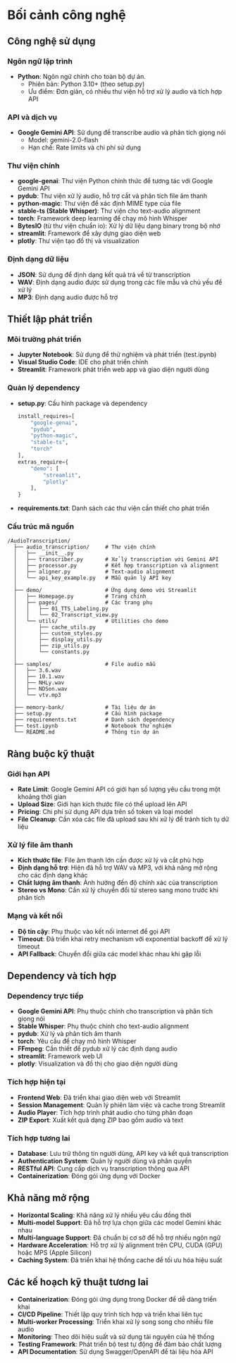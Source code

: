 # Bối cảnh công nghệ

## Công nghệ sử dụng

### Ngôn ngữ lập trình
- **Python**: Ngôn ngữ chính cho toàn bộ dự án.
  - Phiên bản: Python 3.10+ (theo setup.py)
  - Ưu điểm: Đơn giản, có nhiều thư viện hỗ trợ xử lý audio và tích hợp API

### API và dịch vụ
- **Google Gemini API**: Sử dụng để transcribe audio và phân tích giọng nói
  - Model: gemini-2.0-flash
  - Hạn chế: Rate limits và chi phí sử dụng

### Thư viện chính
- **google-genai**: Thư viện Python chính thức để tương tác với Google Gemini API
- **pydub**: Thư viện xử lý audio, hỗ trợ cắt và phân tích file âm thanh
- **python-magic**: Thư viện để xác định MIME type của file
- **stable-ts (Stable Whisper)**: Thư viện cho text-audio alignment
- **torch**: Framework deep learning để chạy mô hình Whisper
- **BytesIO** (từ thư viện chuẩn io): Xử lý dữ liệu dạng binary trong bộ nhớ
- **streamlit**: Framework để xây dựng giao diện web
- **plotly**: Thư viện tạo đồ thị và visualization

### Định dạng dữ liệu
- **JSON**: Sử dụng để định dạng kết quả trả về từ transcription
- **WAV**: Định dạng audio được sử dụng trong các file mẫu và chủ yếu để xử lý
- **MP3**: Định dạng audio được hỗ trợ

## Thiết lập phát triển

### Môi trường phát triển
- **Jupyter Notebook**: Sử dụng để thử nghiệm và phát triển (test.ipynb)
- **Visual Studio Code**: IDE cho phát triển chính
- **Streamlit**: Framework phát triển web app và giao diện người dùng

### Quản lý dependency
- **setup.py**: Cấu hình package và dependency
  ```python
  install_requires=[
      "google-genai",
      "pydub",
      "python-magic",
      "stable-ts",
      "torch"
  ],
  extras_require={
      "demo": [
          "streamlit",
          "plotly"
      ],
  }
  ```
- **requirements.txt**: Danh sách các thư viện cần thiết cho phát triển

### Cấu trúc mã nguồn
```
/AudioTranscription/
  ├── audio_transcription/     # Thư viện chính
  │   ├── __init__.py
  │   ├── transcriber.py       # Xử lý transcription với Gemini API
  │   ├── processor.py         # Kết hợp transcription và alignment
  │   ├── aligner.py           # Text-audio alignment
  │   └── api_key_example.py   # Mẫu quản lý API key
  │
  ├── demo/                    # Ứng dụng demo với Streamlit
  │   ├── Homepage.py          # Trang chính
  │   ├── pages/               # Các trang phụ
  │   │   ├── 01_TTS_Labeling.py
  │   │   └── 02_Transcript_view.py
  │   └── utils/               # Utilities cho demo
  │       ├── cache_utils.py
  │       ├── custom_styles.py
  │       ├── display_utils.py
  │       ├── zip_utils.py
  │       └── constants.py
  │
  ├── samples/                 # File audio mẫu
  │   ├── 3.6.wav
  │   ├── 10.1.wav
  │   ├── NHLy.wav
  │   ├── NDSon.wav
  │   └── vtv.mp3
  │
  ├── memory-bank/             # Tài liệu dự án
  ├── setup.py                 # Cấu hình package
  ├── requirements.txt         # Danh sách dependency
  ├── test.ipynb               # Notebook thử nghiệm
  └── README.md                # Thông tin dự án
```

## Ràng buộc kỹ thuật

### Giới hạn API
- **Rate Limit**: Google Gemini API có giới hạn số lượng yêu cầu trong một khoảng thời gian
- **Upload Size**: Giới hạn kích thước file có thể upload lên API
- **Pricing**: Chi phí sử dụng API dựa trên số token và loại model
- **File Cleanup**: Cần xóa các file đã upload sau khi xử lý để tránh tích tụ dữ liệu

### Xử lý file âm thanh
- **Kích thước file**: File âm thanh lớn cần được xử lý và cắt phù hợp
- **Định dạng hỗ trợ**: Hiện đã hỗ trợ WAV và MP3, với khả năng mở rộng cho các định dạng khác
- **Chất lượng âm thanh**: Ảnh hưởng đến độ chính xác của transcription
- **Stereo vs Mono**: Cần xử lý chuyển đổi từ stereo sang mono trước khi phân tích

### Mạng và kết nối
- **Độ tin cậy**: Phụ thuộc vào kết nối internet để gọi API
- **Timeout**: Đã triển khai retry mechanism với exponential backoff để xử lý timeout
- **API Fallback**: Chuyển đổi giữa các model khác nhau khi gặp lỗi

## Dependency và tích hợp

### Dependency trực tiếp
- **Google Gemini API**: Phụ thuộc chính cho transcription và phân tích giọng nói
- **Stable Whisper**: Phụ thuộc chính cho text-audio alignment
- **pydub**: Xử lý và phân tích âm thanh
- **torch**: Yêu cầu để chạy mô hình Whisper
- **FFmpeg**: Cần thiết để pydub xử lý các định dạng audio
- **streamlit**: Framework web UI
- **plotly**: Visualization và đồ thị cho giao diện người dùng

### Tích hợp hiện tại
- **Frontend Web**: Đã triển khai giao diện web với Streamlit
- **Session Management**: Quản lý phiên làm việc và cache trong Streamlit
- **Audio Player**: Tích hợp trình phát audio cho từng phân đoạn
- **ZIP Export**: Xuất kết quả dạng ZIP bao gồm audio và text

### Tích hợp tương lai
- **Database**: Lưu trữ thông tin người dùng, API key và kết quả transcription
- **Authentication System**: Quản lý người dùng và phân quyền
- **RESTful API**: Cung cấp dịch vụ transcription thông qua API
- **Containerization**: Đóng gói ứng dụng với Docker

## Khả năng mở rộng
- **Horizontal Scaling**: Khả năng xử lý nhiều yêu cầu đồng thời
- **Multi-model Support**: Đã hỗ trợ lựa chọn giữa các model Gemini khác nhau
- **Multi-language Support**: Đã chuẩn bị cơ sở để hỗ trợ nhiều ngôn ngữ
- **Hardware Acceleration**: Hỗ trợ xử lý alignment trên CPU, CUDA (GPU) hoặc MPS (Apple Silicon)
- **Caching System**: Đã triển khai hệ thống cache để tối ưu hóa hiệu suất

## Các kế hoạch kỹ thuật tương lai
- **Containerization**: Đóng gói ứng dụng trong Docker để dễ dàng triển khai
- **CI/CD Pipeline**: Thiết lập quy trình tích hợp và triển khai liên tục
- **Multi-worker Processing**: Triển khai xử lý song song cho nhiều file audio
- **Monitoring**: Theo dõi hiệu suất và sử dụng tài nguyên của hệ thống
- **Testing Framework**: Phát triển bộ test tự động để đảm bảo chất lượng
- **API Documentation**: Sử dụng Swagger/OpenAPI để tài liệu hóa API
